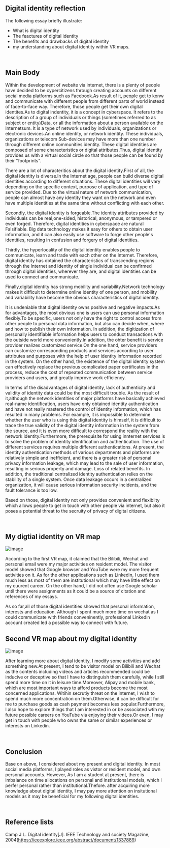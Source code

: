
## Digital identity reflection

The following essay briefly illustrate:

- What is digital identity
- The feactures of digital identity 
- The benefits and drawbacks of digital identity 
- my understanding about digital identity within VR maps. 

<br>

## Main Body

Within the development of website via internet, there is a plenty of people have decided to be  cypercitizens through creating accounts on different social media platforms such as Facebook.As result of it, people get to konw and communicate with different people from different parts of world instead of face-to-face way. Therefore, those people get their own digital identites.As to digital indentity, it is a concept in cyberspace. It refers to the description of a group of individuals or things (sometimes referred to as subject or entity)Data, or all the information about a person available on the Internetsum. It is a type of network used by individuals, organizations or electronic devices.An online identity, or network identity. These individuals, organizations or telecom Sub-devices may have more than one number through different online communities identity. These digital identities are composed of some characteristics or digital attributes.Thus, digital identity provides us with a virtual social circle so that those people can be found by their "footprints".

There are a lot of characteritics about the digital identity.First of all, the digital identity is diverse.In the Internet age, people can build diverse digital identities according to different situations. These digital identities will vary depending on the specific context, purpose of application, and type of service provided. Due to the virtual nature of network communication, people can almost have any identity they want on the network and even have multiple identities at the same time without conflicting with each other.

Secondly, the digital identity is forgeable.The identity attributes provided by individuals can be real,one-sided, historical, anonymous, or tampered or even forged. Therefore, digital identities in cyberspace are natural Falsifiable. Big data technology makes it easy for others to obtain user information, and it can also easily use software to forge other people's identities, resulting in confusion and forgery of digital identities.

Thirdly, the hyperlocality of the digital identity enables people to communicate, learn and trade with each other on the Internet. Therefore, digital identity has obtained the characteristics of transcending regions through the Internet and identity of single individual can be confirmed through digital identities, wherever they are, and digital identities can be used to connect and communicate. 

Finally,digital identity has strong mobility and variability.Network technology makes it difficult to determine online identity of one person, and mobility and variability have become the obvious characteristics of digital identity.

It is undeniable that digital identity owns positive and negative impacts.As for advantages, the most obvious one is users can use personal information flexibly.To be specific, users not only have the right to control access from other people to personal data information, but also can decide when, where and how to publish their own information. In addition, the digitization of personally identifiable information helps users to conduct transactions with the outside world more conveniently.In addition, the ohter benefit is service provider realizes customized service.On the one hand, service providers can customize corresponding products and services according to user attributes and purposes with the help of user identity information recorded in the system. On the other hand, the existence of the digital identity system can effectively replace the previous complicated paper certificates in the process, reduce the cost of repeated communication between service providers and users, and greatly improve work efficiency.

 In terms of the disadvantages of digital identity, lack of authenticity and validity of identity data could be the most difficult trouble. As the result of it,although the network identities of major platforms have basically achieved real-name identification, users have only obtained identity authentication and have not really mastered the control of identity information, which has resulted in many problems. For example, it is impossible to determine whether the user who is using this digital identity is himself, it is difficult to trace the true validity of the digital identity information in the system from the source, and it is even more difficult to correspond the reality with the network identity.Furthermore, the prerequisite for using innternet services is to solve the problem of identity identification and authentication. The use of different services requires multiple different authentications. At present, the identity authentication methods of various departments and platforms are relatively simple and inefficient, and there is a greater risk of personal privacy information leakage, which may lead to the sale of user information, resulting in serious property and damage. Loss of related benefits. In addition, the traditional centralized identity authentication relies on the stability of a single system. Once data leakage occurs in a centralized organization, it will cause serious information security incidents, and the fault tolerance is too low.
 
 Based on those, digital identity not only provides convenient and flexiblity which allows people to get in touch with other people via internet, but also it poses a potential threat to the secruity of privacy of digital citizens.


<br>


## My digtial identity on VR map

![image](https://github.com/2008771/CS220-AU-portfolio/blob/eda7836dece4632cc8f53d5c08bbaa516c6a1ba2/IMG_20211208_154154.jpg)

According to the first VR map, it claimed that the Bilibili, Wechat and personal email were my major activities on resident model.
The visitor model showed that Google browser and YouTube were my more frequent activities on it.
As for the other applications such as Linkedin, I used them much less as most of them are institutional which may have little effect on my cuurent career.
On the other hand, I did not often use Google scholar until there were assignments as it could be a source of citation and references of my essays.

As so far,all of those digital identities showed that personal information, interests and education. Although I spent much more time on wechat as I could communicate with friends conveninently, professional Linkedin account created led a possible way to connect with future.

## Second VR map about my digital identity

![image](assets/img/IMG_20220113_105713.jpg)

After learning more about digital identity, I modify some activities and add something new.At present, I tend to be visitor model on Bilibili and Wechat as the contents including videos and articles recommended could be inducive or deceptive so that I have to distinguish them carefully, while I still spend more time on it in leisure time.Moreover, Alipay and mobile bank, which are most important ways to afford products become the most concerned applications. Witihin secrutiy threat on the internet, I wish to spend much more concentration on them.Otherwise, it can be difficult for me to purchase goods as cash payment becomes less popular.Furthermore, I also hope to explore things that I am interested in or be associated wtih my future possible careers on YouTube via enjoying their videos.Or even, I may get in touch with people who owns the same or similar experiences or interests on Linkedin.

<br>

## Conclusion 

Base on above, I considered about my present and digital identity. In most social media platforms, I played roles as vistor or resident model, and own personal accounts. However, As I am a student at present, there is imbalance on time allocations on personal and institutional models, which I perfer personal rather than institutional.Thefore. after acquiring more knowledge about digital identity, I may pay more attention on insitutional models as it may be beneficial for my following digital identities. 

<br>

## Reference lists

Camp J L. Digital identity[J]. IEEE Technology and society Magazine, 2004(https://ieeexplore.ieee.org/abstract/document/1337889)
